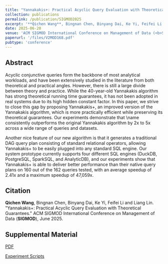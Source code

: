 ```yaml
---
title: "Yannakakis+: Practical Acyclic Query Evaluation with Theoretical Guarantees"
collection: publications
permalink: /publication/SIGMOD2025
excerpt: '**Qichen Wang**, Bingnan Chen, Binyang Dai, Ke Yi, Feifei Li and Liang Lin'
date: 2025-06-20
venue: 'ACM SIGMOD International Conference on Management of Data (<b>SIGMOD</b>)'
paperurl: '/files/V2MOD168.pdf'
pubtype: 'conference'
---
```


## Abstract

Acyclic conjunctive queries form the backbone of most analytical workloads, and have been extensively studied in the literature from both theoretical and practical angles.  However, there is still a large divide between theory and practice.  While the 40-year-old Yannakakis algorithm has strong theoretical running time guarantees, it has not been adopted in real systems due to its high hidden constant factor. In this paper, we strive to close this gap by proposing Yannakakis+, an improved version of the Yannakakis algorithm, which is more practically efficient while preserving its theoretical guarantees.  Our experiments demonstrate that \name consistently outperforms the original Yannakakis algorithm by 2x to 5x across a wide range of queries and datasets.

Another nice feature of our new algorithm is that it generates a traditional DAG query plan consisting of standard relational operators, allowing Yannakakis+ to be easily plugged into any standard SQL engine.  Our system prototype currently supports four different SQL engines (DuckDB, PostgreSQL, SparkSQL, and AnalyticDB), and our experiments show that Yannakakis+ is able to deliver better performance than their native query plans on 160 out of the 162 queries tested, with an average speedup of 2.41x and a maximum speedup of 47,059x.

## Citation

**Qichen Wang**, Bingnan Chen, Binyang Dai, Ke Yi, Feifei Li and Liang Lin. "Yannakakis+: Practical Acyclic Query Evaluation with Theoretical Guarantees." ACM SIGMOD International Conference on Management of Data (**SIGMOD**), June 2025. 

## Supplemental Material

[PDF](/files/V2MOD168.pdf)

[Experiment Scripts](https://github.com/lambdaSQL/TopK-CQ)


<!-- citation: 'Your Name, You. (2010). &quot;Paper Title Number 2.&quot; <i>Journal 1</i>. 1(2).'
This paper is about the number 2. The number 3 is left for future work.

[Download paper here](http://academicpages.github.io/files/paper2.pdf)

Recommended citation: Your Name, You. (2010). "Paper Title Number 2." <i>Journal 1</i>. 1(2). -->
